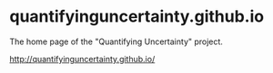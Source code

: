 # quantifyinguncertainty.github.io

The home page of the "Quantifying Uncertainty" project.

http://quantifyinguncertainty.github.io/

